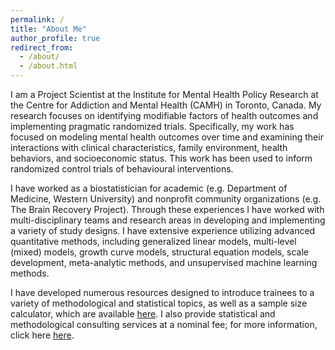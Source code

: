```yaml
---
permalink: /
title: "About Me"
author_profile: true
redirect_from: 
  - /about/
  - /about.html
---
```


I am a Project Scientist at the Institute for Mental Health Policy Research at the Centre for Addiction and Mental Health (CAMH) in Toronto, Canada. My research focuses on identifying modifiable factors of health outcomes and implementing pragmatic randomized trials. Specifically, my work has focused on modeling mental health outcomes over time and examining their interactions with clinical characteristics, family environment, health behaviors, and socioeconomic status. This work has been used to inform randomized control trials of behavioural interventions. 

I have worked as a biostatistician for academic (e.g. Department of Medicine, Western University) and nonprofit community organizations (e.g. The Brain Recovery Project). Through these experiences I have worked with multi-disciplinary teams and research areas in developing and implementing a variety of study designs. I have extensive experience utilizing advanced quantitative methods, including generalized linear models, multi-level (mixed) models, growth curve models, structural equation models, scale development, meta-analytic methods, and unsupervised machine learning methods.

I have developed numerous resources designed to introduce trainees to a variety of methodological and statistical topics, as well as a sample size calculator, which are available [here](/resources/). I also provide statistical and methodological consulting services at a nominal fee; for more information, click here [here](/consulting/). 
